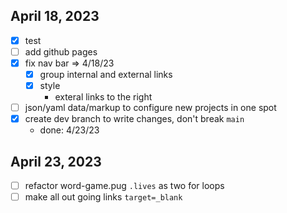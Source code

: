 ## April 18, 2023
* [x] test
* [ ] add github pages
* [x] fix nav bar => 4/18/23
    * [x] group internal and external links
    * [x] style
        * exteral links to the right
* [ ] json/yaml data/markup to configure new projects in one spot
* [x] create dev branch to write changes, don't break `main`
    * done: 4/23/23
## April 23, 2023
* [ ] refactor word-game.pug `.lives` as two for loops
* [ ] make all out going links `target=_blank`